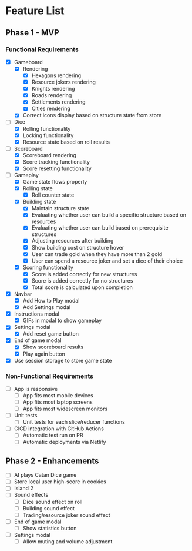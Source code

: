 # Feature List

## Phase 1 - MVP

### Functional Requirements

- [x] Gameboard
  - [x] Rendering
    - [x] Hexagons rendering
    - [x] Resource jokers rendering
    - [x] Knights rendering
    - [x] Roads rendering
    - [x] Settlements rendering
    - [x] Cities rendering
  - [x] Correct icons display based on structure state from store
- [ ] Dice
  - [x] Rolling functionality
  - [x] Locking functionality
  - [x] Resource state based on roll results
- [ ] Scoreboard
  - [x] Scoreboard rendering
  - [x] Score tracking functionality
  - [x] Score resetting functionality
- [ ] Gameplay
  - [x] Game state flows properly
  - [x] Rolling state
    - [x] Roll counter state
  - [x] Building state
    - [x] Maintain structure state
    - [x] Evaluating whether user can build a specific structure based on resources
    - [x] Evaluating whether user can build based on prerequisite structures
    - [x] Adjusting resources after building
    - [x] Show building cost on structure hover
    - [x] User can trade gold when they have more than 2 gold
    - [x] User can spend a resource joker and set a dice of their choice
  - [x] Scoring functionality
    - [x] Score is added correctly for new structures
    - [x] Score is added correctly for no structures
    - [x] Total score is calculated upon completion
- [x] Navbar
  - [x] Add How to Play modal
  - [x] Add Settings modal
- [x] Instructions modal
  - [x] GIFs in modal to show gameplay
- [x] Settings modal
  - [x] Add reset game button
- [x] End of game modal
  - [x] Show scoreboard results
  - [x] Play again button
- [x] Use session storage to store game state

### Non-Functional Requirements

- [ ] App is responsive
  - [ ] App fits most mobile devices
  - [ ] App fits most laptop screens
  - [ ] App fits most widescreen monitors
- [ ] Unit tests
  - [ ] Unit tests for each slice/reducer functions
- [ ] CICD integration with GitHub Actions
  - [ ] Automatic test run on PR
  - [ ] Automatic deployments via Netlify

## Phase 2 - Enhancements

- [ ] AI plays Catan Dice game
- [ ] Store local user high-score in cookies
- [ ] Island 2
- [ ] Sound effects
  - [ ] Dice sound effect on roll
  - [ ] Building sound effect
  - [ ] Trading/resource joker sound effect
- [ ] End of game modal
  - [ ] Show statistics button
- [ ] Settings modal
  - [ ] Allow muting and volume adjustment
